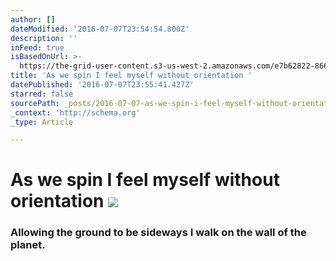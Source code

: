 ```yaml
---
author: []
dateModified: '2016-07-07T23:54:54.800Z'
description: ''
inFeed: true
isBasedOnUrl: >-
  https://the-grid-user-content.s3-us-west-2.amazonaws.com/e7b62822-866f-45ca-946d-cadc889dfea6.jpg
title: 'As we spin I feel myself without orientation '
datePublished: '2016-07-07T23:55:41.427Z'
starred: false
sourcePath: _posts/2016-07-07-as-we-spin-i-feel-myself-without-orientation.md
_context: 'http://schema.org'
_type: Article

---
```

# As we spin I feel myself without orientation ![](https://the-grid-user-content.s3-us-west-2.amazonaws.com/e7b62822-866f-45ca-946d-cadc889dfea6.jpg)

### Allowing the ground to be sideways I walk on the wall of the planet.